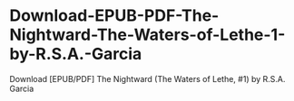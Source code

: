 # Download-EPUB-PDF-The-Nightward-The-Waters-of-Lethe-1-by-R.S.A.-Garcia
Download [EPUB/PDF] The Nightward (The Waters of Lethe, #1) by R.S.A. Garcia
